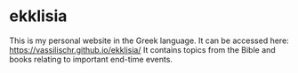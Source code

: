 # ekklisia

This is my personal website in the Greek language. 
It can be accessed here: https://vassilischr.github.io/ekklisia/
It contains topics from the Bible and books relating to important end-time events.
